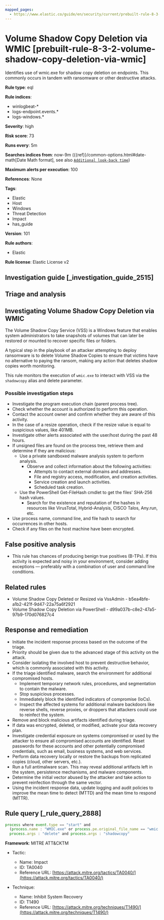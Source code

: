 ```yaml
---
mapped_pages:
  - https://www.elastic.co/guide/en/security/current/prebuilt-rule-8-3-2-volume-shadow-copy-deletion-via-wmic.html
---
```


# Volume Shadow Copy Deletion via WMIC [prebuilt-rule-8-3-2-volume-shadow-copy-deletion-via-wmic]

Identifies use of wmic.exe for shadow copy deletion on endpoints. This commonly occurs in tandem with ransomware or other destructive attacks.

**Rule type**: eql

**Rule indices**:

* winlogbeat-*
* logs-endpoint.events.*
* logs-windows.*

**Severity**: high

**Risk score**: 73

**Runs every**: 5m

**Searches indices from**: now-9m ({{ref}}/common-options.html#date-math[Date Math format], see also [`Additional look-back time`](docs-content://solutions/security/detect-and-alert/create-detection-rule.md#rule-schedule))

**Maximum alerts per execution**: 100

**References**: None

**Tags**:

* Elastic
* Host
* Windows
* Threat Detection
* Impact
* has_guide

**Version**: 101

**Rule authors**:

* Elastic

**Rule license**: Elastic License v2

## Investigation guide [_investigation_guide_2515]

## Triage and analysis

## Investigating Volume Shadow Copy Deletion via WMIC

The Volume Shadow Copy Service (VSS) is a Windows feature that enables system administrators to take snapshots of volumes
that can later be restored or mounted to recover specific files or folders.

A typical step in the playbook of an attacker attempting to deploy ransomware is to delete Volume Shadow
Copies to ensure that victims have no alternative to paying the ransom, making any action that deletes shadow
copies worth monitoring.

This rule monitors the execution of `wmic.exe` to interact with VSS via the `shadowcopy` alias and delete parameter.

### Possible investigation steps

- Investigate the program execution chain (parent process tree).
- Check whether the account is authorized to perform this operation.
- Contact the account owner and confirm whether they are aware of this activity.
- In the case of a resize operation, check if the resize value is equal to suspicious values, like 401MB.
- Investigate other alerts associated with the user/host during the past 48 hours.
- If unsigned files are found on the process tree, retrieve them and determine if they are malicious:
  - Use a private sandboxed malware analysis system to perform analysis.
    - Observe and collect information about the following activities:
      - Attempts to contact external domains and addresses.
      - File and registry access, modification, and creation activities.
      - Service creation and launch activities.
      - Scheduled task creation.
  - Use the PowerShell Get-FileHash cmdlet to get the files' SHA-256 hash values.
    - Search for the existence and reputation of the hashes in resources like VirusTotal, Hybrid-Analysis, CISCO Talos, Any.run, etc.
- Use process name, command line, and file hash to search for occurrences in other hosts.
- Check if any files on the host machine have been encrypted.


## False positive analysis

- This rule has chances of producing benign true positives (B-TPs). If this activity is expected and noisy in your
environment, consider adding exceptions — preferably with a combination of user and command line conditions.

## Related rules

- Volume Shadow Copy Deleted or Resized via VssAdmin - b5ea4bfe-a1b2-421f-9d47-22a75a6f2921
- Volume Shadow Copy Deletion via PowerShell - d99a037b-c8e2-47a5-97b9-170d076827c4

## Response and remediation

- Initiate the incident response process based on the outcome of the triage.
- Priority should be given due to the advanced stage of this activity on the attack.
- Consider isolating the involved host to prevent destructive behavior, which is commonly associated with this activity.
- If the triage identified malware, search the environment for additional compromised hosts.
  - Implement temporary network rules, procedures, and segmentation to contain the malware.
  - Stop suspicious processes.
  - Immediately block the identified indicators of compromise (IoCs).
  - Inspect the affected systems for additional malware backdoors like reverse shells, reverse proxies, or droppers that
  attackers could use to reinfect the system.
- Remove and block malicious artifacts identified during triage.
- If data was encrypted, deleted, or modified, activate your data recovery plan.
- Investigate credential exposure on systems compromised or used by the attacker to ensure all compromised accounts are
identified. Reset passwords for these accounts and other potentially compromised credentials, such as email, business
systems, and web services.
- Perform data recovery locally or restore the backups from replicated copies (cloud, other servers, etc.).
- Run a full antimalware scan. This may reveal additional artifacts left in the system, persistence mechanisms, and
malware components.
- Determine the initial vector abused by the attacker and take action to prevent reinfection through the same vector.
- Using the incident response data, update logging and audit policies to improve the mean time to detect (MTTD) and the
mean time to respond (MTTR).

## Rule query [_rule_query_2888]

```js
process where event.type == "start" and
  (process.name : "WMIC.exe" or process.pe.original_file_name == "wmic.exe") and
  process.args : "delete" and process.args : "shadowcopy"
```

**Framework**: MITRE ATT&CKTM

* Tactic:

    * Name: Impact
    * ID: TA0040
    * Reference URL: [https://attack.mitre.org/tactics/TA0040/](https://attack.mitre.org/tactics/TA0040/)

* Technique:

    * Name: Inhibit System Recovery
    * ID: T1490
    * Reference URL: [https://attack.mitre.org/techniques/T1490/](https://attack.mitre.org/techniques/T1490/)




